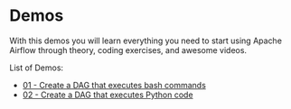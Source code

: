 # Demos

With this demos you will learn everything you need to start
using Apache Airflow through theory, coding exercises, and
awesome videos. 

List of Demos:

* [01 - Create a DAG that executes bash commands](/dag-examples/01-BashOperator)
* [02 - Create a DAG that executes Python code](/dag-examples/02-PythonOperator)
